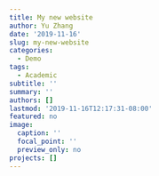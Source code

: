```yaml
---
title: My new website
author: Yu Zhang
date: '2019-11-16'
slug: my-new-website
categories:
  - Demo
tags:
  - Academic
subtitle: ''
summary: ''
authors: []
lastmod: '2019-11-16T12:17:31-08:00'
featured: no
image:
  caption: ''
  focal_point: ''
  preview_only: no
projects: []
---
```


